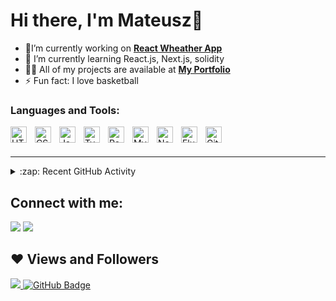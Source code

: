 # Hi there, I'm Mateusz👋 


- 🔭I’m currently working on **[React Wheather App](https://github.com/MateuszSamin/Weather-App)**
- 🌱 I’m currently learning React.js, Next.js, solidity
- 👨‍💻 All of my projects are available at **[My Portfolio](https://mateuszsamin*.github.io/)**
- ⚡ Fun fact: I love basketball

### Languages and Tools:

<img align="left" alt="HTML5" width="26px" src="https://img.icons8.com/color/48/000000/html-5.png" style="padding-right:10px;" />
<img align="left" alt="CSS3" width="26px" src="https://img.icons8.com/color/48/000000/css3.png" style="padding-right:10px;" />
<img align="left" alt="JavaScript" width="26px" src="https://img.icons8.com/color/48/000000/javascript.png" style="padding-right:10px;" />
<img align="left" alt="TypeScript" width="26px" src="https://img.icons8.com/color/48/000000/typescript.png" style="padding-right:10px;" />
<img align="left" alt="React" width="26px" src="https://img.icons8.com/color/48/000000/react-native.png" style="padding-right:10px;" />
<img align="left" alt="MySQL" width="26px" src="https://img.icons8.com/fluent/50/000000/mysql-logo.png" style="padding-right:10px;" />
<img align="left" alt="Node.js" width="26px" src="https://img.icons8.com/color/48/000000/nodejs.png" style="padding-right:10px;" />
<img align="left" alt="Flutter" width="26px" src="https://img.icons8.com/color/48/000000/flutter.png" style="padding-right:10px;" />
<img align="left" alt="Git" width="26px" src="https://img.icons8.com/color/48/000000/git.png" style="padding-right:10px;" />

<br />
<br />

---

<details>
  <summary>:zap: Recent GitHub Activity</summary>
  
<!--START_SECTION:activity-->
  1. Simple Chat Application in [SayHello-Chat-Application-in-PHP](https://github.com/MateuszSamin/SayHello-Chat-Application-in-PHP)
<!--END_SECTION:activity-->

</details>

## Connect with me:

<a href = "https://pl.linkedin.com/in/mateusz-samin-1a3a85205"><img src="https://img.icons8.com/fluent/48/000000/linkedin.png"/></a>
<a href = "https://www.instagram.com/mateusz_samin/"><img src="https://img.icons8.com/fluent/48/000000/instagram-new.png"/></a>

## ❤ Views and Followers
<a href="https://github.com/Meghna-DAS/github-profile-views-counter">
    <img src="https://komarev.com/ghpvc/?username=mateuszsamin">
</a>
<a href="https://github.com/mateuszsamin?tab=followers"><img src="https://img.shields.io/github/followers/mateuszsamin?label=Followers&style=social" alt="GitHub Badge"></a>
